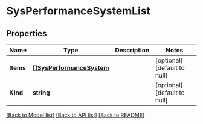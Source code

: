 # SysPerformanceSystemList

## Properties
Name | Type | Description | Notes
------------ | ------------- | ------------- | -------------
**Items** | [**[]SysPerformanceSystem**](sys_performance_system.md) |  | [optional] [default to null]
**Kind** | **string** |  | [optional] [default to null]

[[Back to Model list]](../README.md#documentation-for-models) [[Back to API list]](../README.md#documentation-for-api-endpoints) [[Back to README]](../README.md)


